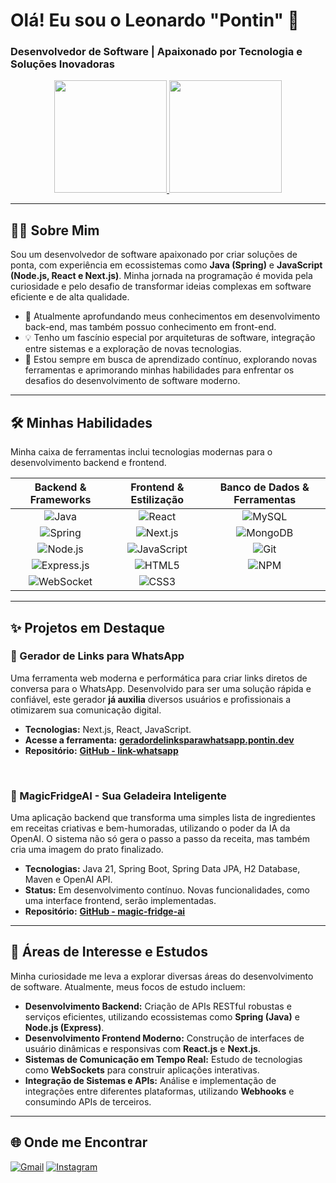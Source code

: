 # Olá! Eu sou o Leonardo "Pontin" 👋
### Desenvolvedor de Software | Apaixonado por Tecnologia e Soluções Inovadoras

<div align="center">
  <a href="https://github.com/Pontinn">
    <img height="180em" src="https://github-readme-stats.vercel.app/api?username=Pontinn&show_icons=true&theme=dracula&include_all_commits=true&count_private=true"/>
    <img height="180em" src="https://github-readme-stats.vercel.app/api/top-langs/?username=Pontinn&layout=compact&langs_count=7&theme=dracula"/>
  </a>
</div>

---

## 👨‍💻 Sobre Mim

Sou um desenvolvedor de software apaixonado por criar soluções de ponta, com experiência em ecossistemas como **Java (Spring)** e **JavaScript (Node.js, React e Next.js)**. Minha jornada na programação é movida pela curiosidade e pelo desafio de transformar ideias complexas em software eficiente e de alta qualidade.

- 🚀 Atualmente aprofundando meus conhecimentos em desenvolvimento back-end, mas também possuo conhecimento em front-end.
- 💡 Tenho um fascínio especial por arquiteturas de software, integração entre sistemas e a exploração de novas tecnologias.
- 🌱 Estou sempre em busca de aprendizado contínuo, explorando novas ferramentas e aprimorando minhas habilidades para enfrentar os desafios do desenvolvimento de software moderno.

---

## 🛠️ Minhas Habilidades

Minha caixa de ferramentas inclui tecnologias modernas para o desenvolvimento backend e frontend.

| Backend & Frameworks | Frontend & Estilização | Banco de Dados & Ferramentas |
| :---: | :---: | :---: |
| ![Java](https://img.shields.io/badge/Java-ED8B00?style=for-the-badge&logo=openjdk&logoColor=white) | ![React](https://img.shields.io/badge/React-20232A?style=for-the-badge&logo=react&logoColor=61DAFB) | ![MySQL](https://img.shields.io/badge/MySQL-4479A1?style=for-the-badge&logo=mysql&logoColor=white) |
| ![Spring](https://img.shields.io/badge/Spring-6DB33F?style=for-the-badge&logo=spring&logoColor=white) | ![Next.js](https://img.shields.io/badge/Next.js-000000?style=for-the-badge&logo=nextdotjs&logoColor=white) | ![MongoDB](https://img.shields.io/badge/MongoDB-47A248?style=for-the-badge&logo=mongodb&logoColor=white) |
| ![Node.js](https://img.shields.io/badge/Node.js-339933?style=for-the-badge&logo=nodedotjs&logoColor=white) | ![JavaScript](https://img.shields.io/badge/JavaScript-F7DF1E?style=for-the-badge&logo=javascript&logoColor=black) | ![Git](https://img.shields.io/badge/GIT-E44C30?style=for-the-badge&logo=git&logoColor=white) |
| ![Express.js](https://img.shields.io/badge/Express.js-000000?style=for-the-badge&logo=express&logoColor=white) | ![HTML5](https://img.shields.io/badge/HTML5-E34F26?style=for-the-badge&logo=html5&logoColor=white) | ![NPM](https://img.shields.io/badge/NPM-CB3837?style=for-the-badge&logo=npm&logoColor=white) |
| ![WebSocket](https://img.shields.io/badge/WebSocket-010101?style=for-the-badge&logo=websocket&logoColor=white) | ![CSS3](https://img.shields.io/badge/CSS3-1572B6?style=for-the-badge&logo=css3&logoColor=white) |  |

---

## ✨ Projetos em Destaque

### 🔗 Gerador de Links para WhatsApp
Uma ferramenta web moderna e performática para criar links diretos de conversa para o WhatsApp. Desenvolvido para ser uma solução rápida e confiável, este gerador **já auxilia** diversos usuários e profissionais a otimizarem sua comunicação digital.

-   **Tecnologias:** Next.js, React, JavaScript.
-   **Acesse a ferramenta:** [**geradordelinksparawhatsapp.pontin.dev**](https://geradordelinksparawhatsapp.pontin.dev/)
-   **Repositório:** [**GitHub - link-whatsapp**](https://github.com/Pontinn/link-whatsapp)

<br>

### 🍳 MagicFridgeAI - Sua Geladeira Inteligente
Uma aplicação backend que transforma uma simples lista de ingredientes em receitas criativas e bem-humoradas, utilizando o poder da IA da OpenAI. O sistema não só gera o passo a passo da receita, mas também cria uma imagem do prato finalizado.

-   **Tecnologias:** Java 21, Spring Boot, Spring Data JPA, H2 Database, Maven e OpenAI API.
-   **Status:** Em desenvolvimento contínuo. Novas funcionalidades, como uma interface frontend, serão implementadas.
-   **Repositório:** [**GitHub - magic-fridge-ai**](https://github.com/Pontinn/magic-fridge-ai)

---

## 🚀 Áreas de Interesse e Estudos

Minha curiosidade me leva a explorar diversas áreas do desenvolvimento de software. Atualmente, meus focos de estudo incluem:

-   **Desenvolvimento Backend:** Criação de APIs RESTful robustas e serviços eficientes, utilizando ecossistemas como **Spring (Java)** e **Node.js (Express)**.
-   **Desenvolvimento Frontend Moderno:** Construção de interfaces de usuário dinâmicas e responsivas com **React.js** e **Next.js**.
-   **Sistemas de Comunicação em Tempo Real:** Estudo de tecnologias como **WebSockets** para construir aplicações interativas.
-   **Integração de Sistemas e APIs:** Análise e implementação de integrações entre diferentes plataformas, utilizando **Webhooks** e consumindo APIs de terceiros.

---

## 🌐 Onde me Encontrar

<div align="left">
  <a href="mailto:leo.pontin2@gmail.com" target="_blank"><img src="https://img.shields.io/badge/Gmail-D14836?style=for-the-badge&logo=gmail&logoColor=white" alt="Gmail"></a>
  <a href="https://www.instagram.com/pontin.leo/" target="_blank"><img src="https://img.shields.io/badge/Instagram-E4405F?style=for-the-badge&logo=instagram&logoColor=white" alt="Instagram"></a>
</div>
